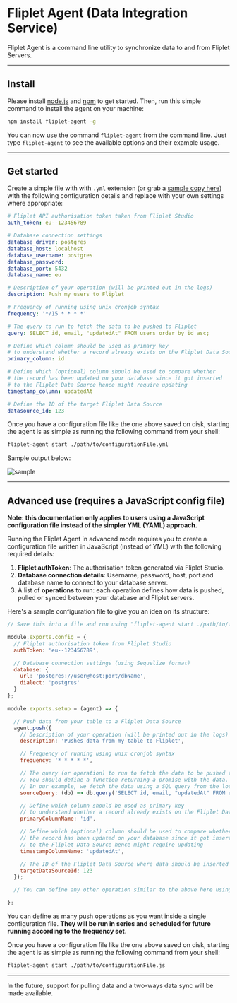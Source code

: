 # Fliplet Agent (Data Integration Service)

Fliplet Agent is a command line utility to synchronize data to and from Fliplet Servers.

---

## Install

Please install [node.js](http://nodejs.org/) and [npm](http://npmjs.com) to get started. Then, run this simple command to install the agent on your machine:

```bash
npm install fliplet-agent -g
```

You can now use the command `fliplet-agent` from the command line. Just type `fliplet-agent` to see the available options and their example usage.

---

## Get started

Create a simple file with with `.yml` extension (or grab a [sample copy here](https://raw.githubusercontent.com/Fliplet/fliplet-agent/master/sample.yml)) with the following configuration details and replace with your own settings where appropriate:

```yml
# Fliplet API authorisation token taken from Fliplet Studio
auth_token: eu--123456789

# Database connection settings
database_driver: postgres
database_host: localhost
database_username: postgres
database_password:
database_port: 5432
database_name: eu

# Description of your operation (will be printed out in the logs)
description: Push my users to Fliplet

# Frequency of running using unix cronjob syntax
frequency: '*/15 * * * *'

# The query to run to fetch the data to be pushed to Fliplet
query: SELECT id, email, "updatedAt" FROM users order by id asc;

# Define which column should be used as primary key
# to understand whether a record already exists on the Fliplet Data Source
primary_column: id

# Define which (optional) column should be used to compare whether
# the record has been updated on your database since it got inserted
# to the Fliplet Data Source hence might require updating
timestamp_column: updatedAt

# Define the ID of the target Fliplet Data Source
datasource_id: 123
```

Once you have a configuration file like the one above saved on disk, starting the agent is as simple as running the following command from your shell:

```bash
fliplet-agent start ./path/to/configurationFile.yml
```

Sample output below:

![sample](https://user-images.githubusercontent.com/574210/45174672-c12aeb80-b20b-11e8-806e-bda5f0e521b0.png)

---

## Advanced use (requires a JavaScript config file)

**Note: this documentation only applies to users using a JavaScript configuration file instead of the simpler YML (YAML) approach.**

Running the Fliplet Agent in advanced mode requires you to create a configuration file written in JavaScript (instead of YML) with the following required details:

1. **Fliplet authToken**: The authorisation token generated via Fliplet Studio.
2. **Database connection details**: Username, password, host, port and database name to connect to your database server.
3. A list of **operations** to run: each operation defines how data is pushed, pulled or synced between your database and Fliplet servers.

Here's a sample configuration file to give you an idea on its structure:

```js
// Save this into a file and run using "fliplet-agent start ./path/to/file.js"

module.exports.config = {
  // Fliplet authorisation token from Fliplet Studio
  authToken: 'eu--123456789',

  // Database connection settings (using Sequelize format)
  database: {
    url: 'postgres://user@host:port/dbName',
    dialect: 'postgres'
  }
};

module.exports.setup = (agent) => {

  // Push data from your table to a Fliplet Data Source
  agent.push({
    // Description of your operation (will be printed out in the logs)
    description: 'Pushes data from my table to Fliplet',

    // Frequency of running using unix cronjob syntax
    frequency: '* * * * *',

    // The query (or operation) to run to fetch the data to be pushed to Fliplet.
    // You should define a function returning a promise with the data.
    // In our example, we fetch the data using a SQL query from the local database.
    sourceQuery: (db) => db.query('SELECT id, email, "updatedAt" FROM users order by id asc;'),

    // Define which column should be used as primary key
    // to understand whether a record already exists on the Fliplet Data Source
    primaryColumnName: 'id',

    // Define which (optional) column should be used to compare whether
    // the record has been updated on your database since it got inserted
    // to the Fliplet Data Source hence might require updating
    timestampColumnName: 'updatedAt',

    // The ID of the Fliplet Data Source where data should be inserted to
    targetDataSourceId: 123
  });

  // You can define any other operation similar to the above here using "agent.push()"

};
```

You can define as many push operations as you want inside a single configuration file. **They will be run in series and scheduled for future running according to the frequency set**.

Once you have a configuration file like the one above saved on disk, starting the agent is as simple as running the following command from your shell:

```bash
fliplet-agent start ./path/to/configurationFile.js
```

---

In the future, support for pulling data and a two-ways data sync will be made available.
